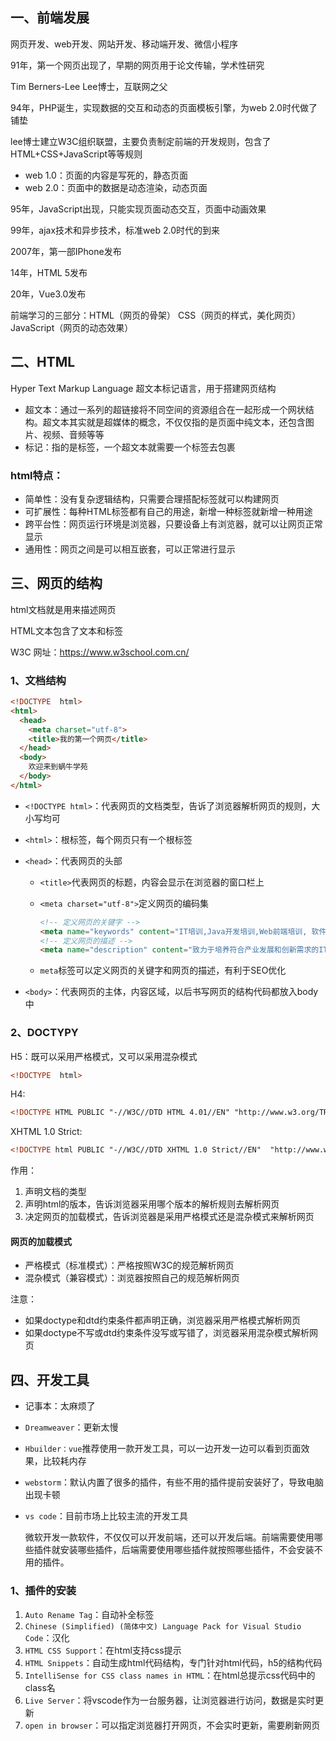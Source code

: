 ## 一、前端发展

网页开发、web开发、网站开发、移动端开发、微信小程序

91年，第一个网页出现了，早期的网页用于论文传输，学术性研究

Tim Berners-Lee Lee博士，互联网之父

94年，PHP诞生，实现数据的交互和动态的页面模板引擎，为web 2.0时代做了铺垫

lee博士建立W3C组织联盟，主要负责制定前端的开发规则，包含了HTML+CSS+JavaScript等等规则

- web 1.0：页面的内容是写死的，静态页面
- web 2.0：页面中的数据是动态渲染，动态页面

95年，JavaScript出现，只能实现页面动态交互，页面中动画效果

99年，ajax技术和异步技术，标准web 2.0时代的到来

2007年，第一部IPhone发布

14年，HTML 5发布

20年，Vue3.0发布

前端学习的三部分：HTML（网页的骨架） CSS（网页的样式，美化网页） JavaScript（网页的动态效果）

## 二、HTML

Hyper Text Markup Language 超文本标记语言，用于搭建网页结构

- 超文本：通过一系列的超链接将不同空间的资源组合在一起形成一个网状结构。超文本其实就是超媒体的概念，不仅仅指的是页面中纯文本，还包含图片、视频、音频等等
- 标记：指的是标签，一个超文本就需要一个标签去包裹

### html特点：

- 简单性：没有复杂逻辑结构，只需要合理搭配标签就可以构建网页
- 可扩展性：每种HTML标签都有自己的用途，新增一种标签就新增一种用途
- 跨平台性：网页运行环境是浏览器，只要设备上有浏览器，就可以让网页正常显示
- 通用性：网页之间是可以相互嵌套，可以正常进行显示

## 三、网页的结构

html文档就是用来描述网页

HTML文本包含了文本和标签

W3C 网址：https://www.w3school.com.cn/

### 1、文档结构

```html
<!DOCTYPE  html>
<html>  
  <head>    
    <meta charset="utf-8">   
    <title>我的第一个网页</title>  
  </head>  
  <body>     
    欢迎来到蜗牛学苑    
  </body>
</html>
```

- `<!DOCTYPE html>`：代表网页的文档类型，告诉了浏览器解析网页的规则，大小写均可

- `<html>`：根标签，每个网页只有一个根标签

- `<head>`：代表网页的头部

  - `<title>`代表网页的标题，内容会显示在浏览器的窗口栏上

  - `<meta charset="utf-8">`定义网页的编码集

    ```html
    <!-- 定义网页的关键字 -->
    <meta name="keywords" content="IT培训,Java开发培训,Web前端培训, 软件测试培训, UI设计培训,网络安全培训, Python测试开发培训,大数据开发培训,程序员培训, IT培训机构, 编程入门教程, IT学习资料">
    <!-- 定义网页的描述 -->
    <meta name="description" content="致力于培养符合产业发展和创新需求的IT人才，Java开发、Web前端、软件测试、UI设计、网络安全、大数据开发…方向应有尽有，项目驱动教学，大牛全程授课，学习完66个工作日未成功就业退全款，解决你的一切后顾之忧！">
    ```

  - `meta`标签可以定义网页的关键字和网页的描述，有利于SEO优化

- `<body>`：代表网页的主体，内容区域，以后书写网页的结构代码都放入body中

### 2、DOCTYPY

H5：既可以采用严格模式，又可以采用混杂模式

```html
<!DOCTYPE  html>
```

H4:

```html
<!DOCTYPE HTML PUBLIC "-//W3C//DTD HTML 4.01//EN" "http://www.w3.org/TR/html4/strict.dtd">
```

XHTML 1.0 Strict:

```html
<!DOCTYPE html PUBLIC "-//W3C//DTD XHTML 1.0 Strict//EN"  "http://www.w3.org/TR/xhtml1/DTD/xhtml1-strict.dtd">
```

作用：

1. 声明文档的类型
2. 声明html的版本，告诉浏览器采用哪个版本的解析规则去解析网页
3. 决定网页的加载模式，告诉浏览器是采用严格模式还是混杂模式来解析网页

#### 网页的加载模式

- 严格模式（标准模式）：严格按照W3C的规范解析网页
- 混杂模式（兼容模式）：浏览器按照自己的规范解析网页

注意：

- 如果doctype和dtd约束条件都声明正确，浏览器采用严格模式解析网页
- 如果doctype不写或dtd约束条件没写或写错了，浏览器采用混杂模式解析网页

## 四、开发工具

- 记事本：太麻烦了

- `Dreamweaver`：更新太慢

- `Hbuilder：vue`推荐使用一款开发工具，可以一边开发一边可以看到页面效果，比较耗内存

- `webstorm`：默认内置了很多的插件，有些不用的插件提前安装好了，导致电脑出现卡顿

- `vs code`：目前市场上比较主流的开发工具

  微软开发一款软件，不仅仅可以开发前端，还可以开发后端。前端需要使用哪些插件就安装哪些插件，后端需要使用哪些插件就按照哪些插件，不会安装不用的插件。

### 1、插件的安装

1. `Auto Rename Tag`：自动补全标签
2. `Chinese (Simplified) (简体中文) Language Pack for Visual Studio Code`：汉化
3. `HTML CSS Support`：在html支持css提示
4. `HTML Snippets`：自动生成html代码结构，专门针对html代码，h5的结构代码
5. `IntelliSense for CSS class names in HTML`：在html总提示css代码中的class名
6. `Live Server`：将vscode作为一台服务器，让浏览器进行访问，数据是实时更新
7. `open in browser`：可以指定浏览器打开网页，不会实时更新，需要刷新网页
